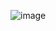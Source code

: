 ![image](https://user-images.githubusercontent.com/65839541/131934096-061a13d8-cd68-48cb-b54d-8fd7764e86cc.png)

